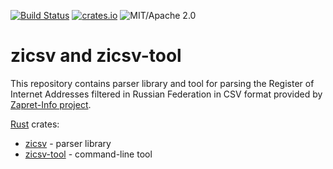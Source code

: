 [![Build Status](https://api.travis-ci.org/im-0/zicsv.svg?branch=b0.1.0)](https://travis-ci.org/im-0/zicsv)
[![crates.io](https://img.shields.io/crates/v/zicsv.svg?maxAge=3600)](https://crates.io/crates/zicsv)
![MIT/Apache 2.0](https://img.shields.io/badge/license-MIT%2FApache_2.0-blue.svg)

# zicsv and zicsv-tool

This repository contains parser library and tool for parsing the Register of
Internet Addresses filtered in Russian Federation in CSV format provided by
[Zapret-Info project](https://github.com/zapret-info/z-i).

[Rust](https://www.rust-lang.org/) crates:

* [zicsv](zicsv/README.md) - parser library
* [zicsv-tool](zicsv-tool/README.md) - command-line tool

